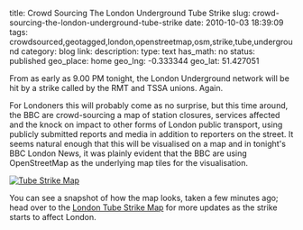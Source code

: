 title: Crowd Sourcing The London Underground Tube Strike
slug: crowd-sourcing-the-london-underground-tube-strike
date: 2010-10-03 18:39:09
tags: crowdsourced,geotagged,london,openstreetmap,osm,strike,tube,underground
category: blog
link: 
description: 
type: text
has_math: no
status: published
geo_place: home
geo_lng: -0.333344
geo_lat: 51.427051

From as early as 9.00 PM tonight, the London Underground network will be hit by a strike called by the RMT and TSSA unions. Again.

For Londoners this will probably come as no surprise, but this time around, the BBC are crowd-sourcing a map of station closures, services affected and the knock on impact to other forms of London public transport, using publicly submitted reports and media in addition to reporters on the street. It seems natural enough that this will be visualised on a map and in tonight's BBC London News, it was plainly evident that the BBC are using OpenStreetMap as the underlying map tiles for the visualisation.

[![](/wp-content/uploads/2010/10/TubeStrikeMap.jpg "Tube Strike Map")](/wp-content/uploads/2010/10/TubeStrikeMap.jpg "/wp-content/uploads/2010/10/TubeStrikeMap.jpg")

You can see a snapshot of how the map looks, taken a few minutes ago; head over to the [London Tube Strike Map](https://tubestrike.crowdmap.com/ "https://tubestrike.crowdmap.com/") for more updates as the strike starts to affect London.






